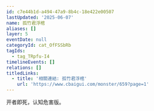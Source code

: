 ```yaml
---
id: c7e44b1d-a494-47a9-8b4c-18e422e00507
lastUpdated: '2025-06-07'
name: 孤竹君浮棺
aliases: []
layer: 5
eventDate: null
categoryId: cat_OfFSSbRb
tagIds:
  - tag_TRpfu-I4
timelineEvents: []
relations: []
titledLinks:
  - title: '相關連結: 孤竹君浮棺'
    url: 'https://www.cbaigui.com/monster/659?page=1'
---
```

开者即死，认知危害版。
